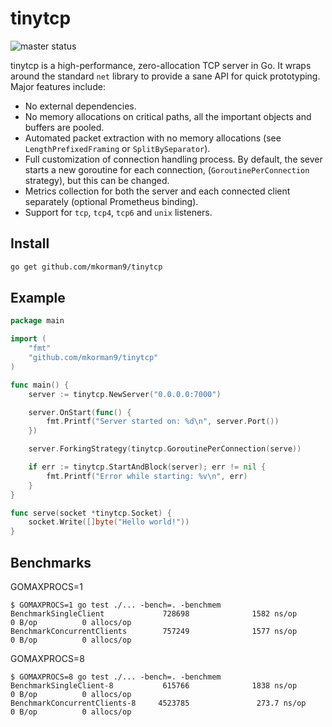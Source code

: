 # tinytcp

![master status](https://github.com/mkorman9/tinytcp/actions/workflows/master.yml/badge.svg)

tinytcp is a high-performance, zero-allocation TCP server in Go.
It wraps around the standard `net` library to provide a sane API for quick prototyping.
Major features include:

- No external dependencies.
- No memory allocations on critical paths, all the important objects and buffers are pooled.
- Automated packet extraction with no memory allocations (see `LengthPrefixedFraming` or `SplitBySeparator`).
- Full customization of connection handling process. By default, the sever starts a new goroutine for each connection,
(`GoroutinePerConnection` strategy), but this can be changed.
- Metrics collection for both the server and each connected client separately (optional Prometheus binding).
- Support for `tcp`, `tcp4`, `tcp6` and `unix` listeners.

## Install

```bash
go get github.com/mkorman9/tinytcp
```

## Example

```go
package main

import (
	"fmt"
	"github.com/mkorman9/tinytcp"
)

func main() {
	server := tinytcp.NewServer("0.0.0.0:7000")

	server.OnStart(func() {
		fmt.Printf("Server started on: %d\n", server.Port())
	})

	server.ForkingStrategy(tinytcp.GoroutinePerConnection(serve))

	if err := tinytcp.StartAndBlock(server); err != nil {
		fmt.Printf("Error while starting: %v\n", err)
	}
}

func serve(socket *tinytcp.Socket) {
	socket.Write([]byte("Hello world!"))
}
```

## Benchmarks

GOMAXPROCS=1
```
$ GOMAXPROCS=1 go test ./... -bench=. -benchmem
BenchmarkSingleClient             728698              1582 ns/op               0 B/op          0 allocs/op
BenchmarkConcurrentClients        757249              1577 ns/op               0 B/op          0 allocs/op
```

GOMAXPROCS=8
```
$ GOMAXPROCS=8 go test ./... -bench=. -benchmem
BenchmarkSingleClient-8           615766              1838 ns/op               0 B/op          0 allocs/op
BenchmarkConcurrentClients-8     4523785               273.7 ns/op             0 B/op          0 allocs/op
```
